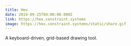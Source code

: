 ```yaml
---
title: Hex
date: 2019-09-25T04:00:00.000Z
link: https://hex.constraint.systems
image: https://hex.constraint.systems/static/share.gif
---
```


A keyboard-driven, grid-based drawing tool.
